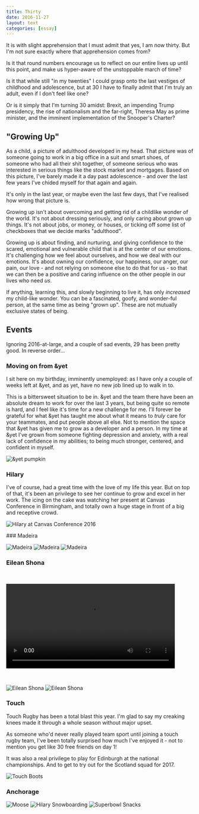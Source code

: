```yaml
---
title: Thirty
date: 2016-11-27
layout: text
categories: [essay]
---
```


It is with slight apprehension that I must admit that yes, I am now thirty. But I'm not sure exactly where that apprehension comes from?

Is it that round numbers encourage us to reflect on our entire lives up until this point, and make us hyper-aware of the unstoppable march of time?

Is it that while still "in my twenties" I could grasp onto the last vestiges of childhood and adolescence, but at 30 I have to finally admit that I'm truly an adult, even if I don't feel like one?

Or is it simply that I'm turning 30 amidst: Brexit, an impending Trump presidency, the rise of nationalism and the far-right, Theresa May as prime minister, and the imminent implementation of the Snooper's Charter?


## "Growing Up"

As a child, a picture of adulthood developed in my head. That picture was of someone going to work in a big office in a suit and smart shoes, of someone who had all their shit together, of someone serious who was interested in serious things like the stock market and mortgages. Based on this picture, I've barely made it a day past adolescence - and over the last few years I've chided myself for that again and again.

It's only in the last year, or maybe even the last few days, that I've realised how wrong that picture is.

Growing up isn't about overcoming and getting rid of a childlike wonder of the world. It's not about dressing seriously, and only caring about grown up things. It's not about jobs, or money, or houses, or ticking off some list of checkboxes that we decide marks "adulthood".

Growing up is about finding, and nurturing, and giving confidence to the scared, emotional and vulnerable child that is at the center of our emotions. It's challenging how we feel about ourselves, and how we deal with our emotions. It's about owning our confidence, our happiness, our anger, our pain, our love - and not relying on someone else to do that for us - so that we can then be a positive and caring influence on the other people in our lives who need _us_.

If anything, learning this, and slowly beginning to live it, has only _increased_ my child-like wonder. You can be a fascinated, goofy, and wonder-ful person, at the same time as being "grown up". These are not mutually exclusive states of being. 


## Events

Ignoring 2016-at-large, and a couple of sad events, 29 has been pretty good. In reverse order...

### Moving on from &yet

I sit here on my birthday, imminently unemployed: as I have only a couple of weeks left at &yet, and as yet, have no new job lined up to walk in to.

This is a bittersweet situation to be in. &yet and the team there have been an absolute dream to work for over the last 3 years, but being quite so remote is hard, and I feel like it's time for a new challenge for me. I'll forever be grateful for what &yet has taught me about what it means to _truly_ care for your teammates, and put people above all else. Not to mention the space that &yet has given me to grow as a developer and a person. In my time at &yet I've grown from someone fighting depression and anxiety, with a real lack of confidence in my abilities; to being much stronger, centered, and confident in myself.

![&yet pumpkin](/assets/photos/instagram/2016-11-01_1373811028780952826.jpg)


### Hilary

I've of course, had a great time with the love of my life this year. But on top of that, it's been an privilege to see her continue to grow and excel in her work. The icing on the cake was watching her present at Canvas Conference in Birmingham, and totally own a huge stage in front of a big and receptive crowd.

![Hilary at Canvas Conference 2016](/assets/photos/instagram/2016-10-21_1365547854537500654.jpg)

### Madeira

![Madeira](/assets/photos/instagram/2016-10-07_1355717708653778452.jpg)
![Madeira](/assets/photos/instagram/2016-10-07_1355669937074672818.jpg)
![Madeira](/assets/photos/instagram/2016-10-01_1351538015863997043.jpg)

### Eilean Shona

<video data-playonscroll src='/assets/photos/instagram/2016-07-02_1285684357062789825.mp4' loop style='width: 90%; margin: 30px auto'></video>

![Eilean Shona](/assets/photos/instagram/2016-07-02_1285679254759275744.jpg)
![Eilean Shona](/assets/photos/instagram/2016-06-27_1281978712186729988.jpg)

### Touch

Touch Rugby has been a total blast this year. I'm glad to say my creaking knees made it through a whole season without major upset.

As someone who'd never really played team sport until joining a touch rugby team, I've been totally surprised how much I've enjoyed it - not to mention you get like 30 free friends on day 1!

It was also a real privilege to play for Edinburgh at the national championships. And to get to try out for the Scotland squad for 2017.

![Touch Boots](/assets/photos/instagram/2016-06-04_1265223490800302551.jpg)

### Anchorage

![Moose](/assets/photos/instagram/2016-01-30_1174123043486808601.jpg)
![Hilary Snowboarding](/assets/photos/instagram/2016-02-04_1177767759185033758.jpg)
![Superbowl Snacks](/assets/photos/instagram/2016-02-07_1180005637910804627.jpg)



<script>
  var video = document.querySelector('[data-playonscroll]');
  window.addEventListener('scroll', function () {
    if (document.body.scrollTop + document.body.clientHeight > video.scrollTop) {
      video.play();
    }
  });
</script>
